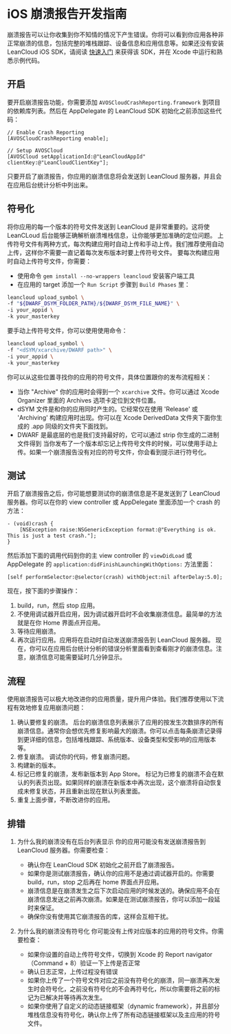 # iOS 崩溃报告开发指南

崩溃报告可以让你收集到你不知情的情况下产生错误。你将可以看到你应用各种非正常崩溃的信息，包括完整的堆栈跟踪、设备信息和应用信息等。如果还没有安装 LeanCloud iOS SDK，请阅读 [快速入门](/start.html) 来获得该 SDK，并在 Xcode 中运行和熟悉示例代码。

## 开启

要开启崩溃报告功能，你需要添加 `AVOSCloudCrashReporting.framework` 到项目的依赖库列表。然后在 AppDelegate 的 LeanCloud SDK 初始化之前添加这些代码：

```objc
// Enable Crash Reporting
[AVOSCloudCrashReporting enable];

// Setup AVOSCloud
[AVOSCloud setApplicationId:@"LeanCloudAppId" clientKey:@"LeanCloudClientKey"];
```
只要开启了崩溃报告，你应用的崩溃信息将会发送到 LeanCloud 服务器，并且会在应用后台统计分析中列出来。

## 符号化
将你应用的每一个版本的符号文件发送到 LeanCloud 是非常重要的。这将使 LeanCLoud 后台能够正确解析崩溃堆栈信息，让你能够更加准确的定位问题。
上传符号文件有两种方式，每次构建应用时自动上传和手动上传。我们推荐使用自动上传，这样你不需要一直记着每次发布版本时要上传符号文件。
要每次构建应用时自动上传符号文件，你需要：

* 使用命令 `gem install --no-wrappers leancloud` 安装客户端工具
* 在应用的 target 添加一个 `Run Script` 步骤到 `Build Phases` 里：
```sh
leancloud upload_symbol \
-f "${DWARF_DSYM_FOLDER_PATH}/${DWARF_DSYM_FILE_NAME}" \
-i your_appid \
-k your_masterkey
```

要手动上传符号文件，你可以使用使用命令：
```sh
leancloud upload_symbol \
-f "<dSYM/xcarchive/DWARF path>" \
-i your_appid \
-k your_masterkey
```

你可以从这些位置寻找你的应用的符号文件，具体位置跟你的发布流程相关：
* 当你 "Archive" 你的应用时会得到一个 `xcarchive` 文件。你可以通过 Xcode Organizer 里面的 Archives 选项卡定位到文件位置。
* dSYM 文件是和你的应用同时产生的。它经常仅在使用 'Release' 或 'Archiving' 构建应用时出现。你可以在 Xcode DerivedData 文件夹下面你生成的 .app 同级的文件夹下面找到。
* DWARF 是最底层的也是我们支持最好的，它可以通过 strip 你生成的二进制文件得到
当你发布了一个版本却忘记上传符号文件的时候，可以使用手动上传。如果一个崩溃报告没有对应的符号文件，你会看到提示进行符号化。

## 测试
开启了崩溃报告之后，你可能想要测试你的崩溃信息是不是发送到了 LeanCloud 服务器。你可以在你的 view controller 或 AppDelegate 里面添加一个 crash 的方法：
```objc
- (void)crash {
    [NSException raise:NSGenericException format:@"Everything is ok. This is just a test crash."];
}
```
然后添加下面的调用代码到你的主 view controller 的 `viewDidLoad` 或 AppDelegate 的 `application:didFinishLaunchingWithOptions:` 方法里面：
```objc
[self performSelector:@selector(crash) withObject:nil afterDelay:5.0];
```
现在，按下面的步骤操作：
1. build，run，然后 stop 应用。
2. 不使用调试器开启应用，因为调试器开启时不会收集崩溃信息。最简单的方法就是在你 Home 界面点开应用。
3. 等待应用崩溃。
4. 再次运行应用。应用将在启动时自动发送崩溃报告到 LeanCloud 服务器。
现在，你可以在应用后台统计分析的错误分析里面看到查看刚才的崩溃信息。注意，崩溃信息可能需要延时几分钟显示。

## 流程
使用崩溃报告可以极大地改进你的应用质量，提升用户体验。我们推荐使用以下流程有效地修复应用崩溃问题：

1. 确认要修复的崩溃。
	后台的崩溃信息列表展示了应用的按发生次数排序的所有崩溃信息。通常你会想优先修复影响最大的崩溃。你可以点击每条崩溃记录得到更详细的信息，包括堆栈跟踪、系统版本、设备类型和受影响的应用版本等。
2. 修复崩溃。
	调试你的代码，修复崩溃问题。
3. 构建新的版本。
4. 标记已修复的崩溃，发布新版本到 App Store。
	标记为已修复的崩溃不会在默认的列表页出现。如果同样的崩溃在新版本中再次出现，这个崩溃将自动恢复成未修复状态，并且重新出现在默认列表里面。
5. 重复上面步骤，不断改进你的应用。

## 排错
1. 为什么我的崩溃没有在后台列表显示
	你的应用可能没有发送崩溃报告到 LeanCloud 服务器。你需要检查：
	* 确认你在 LeanCloud SDK 初始化之前开启了崩溃报告。
	* 如果你是测试崩溃报告，确认你的应用不是通过调试器开启的。你需要 build，run，stop 之后再在 home 界面点开应用。
	* 崩溃信息是在崩溃发生之后下次启动应用的时候发送的。确保应用不会在崩溃信息发送之前再次崩溃。如果是在测试崩溃报告，你可以添加一段延时来保证。
	* 确保你没有使用其它崩溃报告的库，这样会互相干扰。

2. 为什么我的崩溃没有符号化
	你可能没有上传对应版本的应用的符号文件。你需要检查：
	* 如果你设置的自动上传符号文件，切换到 Xcode 的 Report navigator （Command + 8）验证一下上传是否正常
	* 确认日志正常，上传过程没有错误
	* 如果你上传了一个符号文件对应之前没有符号化的崩溃，同一崩溃再次发生时会符号化，之前没有符号化的不会再符号化，所以你需要将之前的标记为已解决并等待再次发生。
	* 如果你使用了自定义的动态链接框架（dynamic framework），并且部分堆栈信息没有符号化，确认你上传了所有动态链接框架以及主应用的符号文件。
